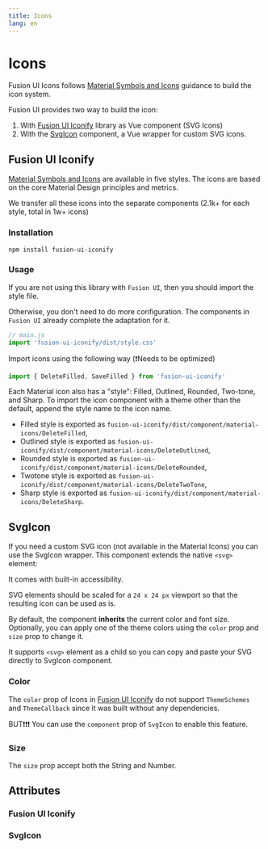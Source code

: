 ```yaml
---
title: Icons
lang: en
---
```


<script setup lang="ts">
  import iconProps from "../../../example/icon/description/en-icon-props.ts";
  import svgIconProps from "../../../example/icon/description/en-svgicon-props.ts";
</script>

# Icons

Fusion UI Icons follows [Material Symbols and Icons](https://fonts.google.com/icons?icon.set=Material+Icons) guidance to build the icon system.

Fusion UI provides two way to build the icon:
1. With [Fusion UI Iconify](https://www.npmjs.com/package/fusion-ui-iconify) library as Vue component (SVG Icons)
2. With the [SvgIcon](#svgicon) component, a Vue wrapper for custom SVG icons.

## Fusion UI Iconify

[Material Symbols and Icons](https://fonts.google.com/icons?icon.set=Material+Icons) are available in five styles. The icons are based on the core Material Design principles and metrics.

We transfer all these icons into the separate components (2.1k+ for each style, total in 1w+ icons)

### Installation

```shell
npm install fusion-ui-iconify
```

### Usage

If you are not using this library with `Fusion UI`, then you should import the style file.

Otherwise, you don't need to do more configuration. The components in `Fusion UI` already complete the adaptation for it.

```js
// main.js
import 'fusion-ui-iconify/dist/style.css'
```

Import icons using the following way (❗️Needs to be optimized)
```js
import { DeleteFilled, SaveFilled } from 'fusion-ui-iconify'
```

Each Material icon also has a "style": Filled, Outlined, Rounded, Two-tone, and Sharp. To import the icon component with a theme other than the default, append the style name to the icon name.

- Filled style is exported as `fusion-ui-iconify/dist/component/material-icons/DeleteFilled`,
- Outlined style is exported as `fusion-ui-iconify/dist/component/material-icons/DeleteOutlined`,
- Rounded style is exported as `fusion-ui-iconify/dist/component/material-icons/DeleteRounded`,
- Twotone style is exported as `fusion-ui-iconify/dist/component/material-icons/DeleteTwoTone`,
- Sharp style is exported as `fusion-ui-iconify/dist/component/material-icons/DeleteSharp`.

<demo src="../../../example/icon/basic.vue"></demo>

## SvgIcon

If you need a custom SVG icon (not available in the Material Icons) you can use the SvgIcon wrapper. This component extends the native `<svg> ` element:

It comes with built-in accessibility.

SVG elements should be scaled for a `24 x 24 px` viewport so that the resulting icon can be used as is.

By default, the component **inherits** the current color and font size. Optionally, you can apply one of the theme colors using the `color` prop and `size` prop to change it.

It supports `<svg>` element as a child so you can copy and paste your SVG directly to SvgIcon component.

<demo src="../../../example/icon/svgicon.vue"></demo>

### Color

The `color` prop of Icons in [Fusion UI Iconify](https://www.npmjs.com/package/fusion-ui-iconify) do not support `ThemeSchemes` and `ThemeCallback` since it was built without any dependencies.

BUT❗️❗️❗️ You can use the `component` prop of `SvgIcon` to enable this feature.

<demo src="../../../example/icon/color.vue"></demo>

### Size

The `size` prop accept both the String and Number.

<demo src="../../../example/icon/size.vue"></demo>

## Attributes

### Fusion UI Iconify

<table-block type="propsEn" :data="iconProps"></table-block>

### SvgIcon

<table-block type="propsEn" :data="svgIconProps"></table-block>
